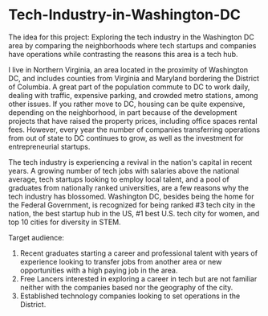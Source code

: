 # Tech-Industry-in-Washington-DC

The idea for this project: Exploring the tech industry in the Washington DC area by comparing the neighborhoods where tech startups and companies have operations while contrasting the reasons this area is a tech hub.

I live in Northern Virginia, an area located in the proximity of Washington DC, and includes counties from Virginia and Maryland bordering the District of Columbia. A great part of the population commute to DC to work daily, dealing with traffic, expensive parking, and crowded metro stations, among other issues. If you rather move to DC, housing can be quite expensive, depending on the neighborhood, in part because of the development projects that have raised the property prices, including office spaces rental fees. However, every year the number of companies transferring operations from out of state to DC continues to grow, as well as the investment for entrepreneurial startups.

The tech industry is experiencing a revival in the nation's capital in recent years. A growing number of tech jobs with salaries above the national average, tech startups looking to employ local talent, and a pool of graduates from nationally ranked universities, are a few reasons why the tech industry has blossomed.
Washington DC, besides being the home for the Federal Government, is recognized for being ranked #3 tech city in the nation, the best startup hub in the US, #1 best U.S. tech city for women, and top 10 cities for diversity in STEM.

Target audience:
1.	Recent graduates starting a career and professional talent with years of experience looking to transfer jobs from another area or new opportunities with a high paying job in the area.
2.	Free Lancers interested in exploring a career in tech but are not familiar neither with the companies based nor the geography of the city.
3.	Established technology companies looking to set operations in the District.
